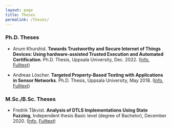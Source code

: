 ```yaml
---
layout: page
title: Theses
permalink: /theses/
---
```


### Ph.D. Theses

- Anum Khurshid. **Towards Trustworthy and Secure Internet of Things Devices: Using hardware-assisted Trusted Execution and Automated Certification**. Ph.D. Thesis, Uppsala University, Dec. 2022. ([Info](https://www.diva-portal.org/smash/record.jsf?pid=diva2:1705967), [Fulltext](https://www.diva-portal.org/smash/get/diva2:1705967/FULLTEXT01.pdf))

- Andreas Löscher. **Targeted Property-Based Testing with Applications in Sensor Networks**. Ph.D. Thesis, Uppsala University, May 2018. ([Info](https://www.diva-portal.org/smash/record.jsf?pid=diva2:1195475), [Fulltext](https://www.diva-portal.org/smash/get/diva2:1195475/FULLTEXT01.pdf))

### M.Sc./B.Sc. Theses

- Fredrik Tåkvist. **Analysis of DTLS Implementations Using State Fuzzing**, Independent thesis Basic level (degree of Bachelor), December 2020. ([Info](http://www.diva-portal.org/smash/record.jsf?pid=diva2:1509544), [Fulltext](http://www.diva-portal.org/smash/get/diva2:1509544/FULLTEXT01.pdf))

